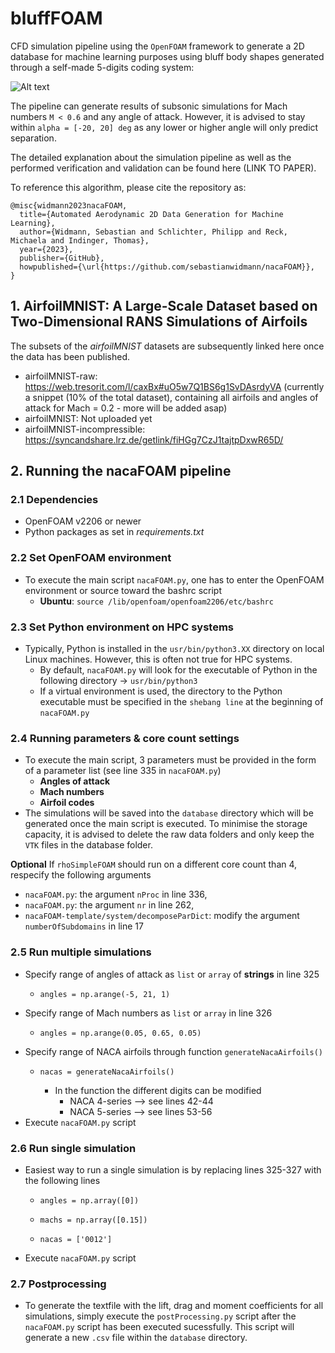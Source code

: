 # bluffFOAM

CFD simulation pipeline using the `OpenFOAM` framework to generate a 2D 
database for machine learning purposes using bluff body shapes generated through a self-made 5-digits coding system:

![Alt text](code_generation.PNG "Optional title")

The pipeline can generate results of subsonic simulations for Mach numbers 
`M < 0.6` and any angle of attack. However, it is advised to stay within 
`alpha = [-20, 20] deg` as any lower or higher angle will only predict 
separation.

The detailed explanation about the simulation pipeline as well as the 
performed verification and validation can be found here (LINK TO PAPER).

To reference this algorithm, please cite the repository as:
```
@misc{widmann2023nacaFOAM,
  title={Automated Aerodynamic 2D Data Generation for Machine Learning},
  author={Widmann, Sebastian and Schlichter, Philipp and Reck, Michaela and Indinger, Thomas},
  year={2023},
  publisher={GitHub},
  howpublished={\url{https://github.com/sebastianwidmann/nacaFOAM}},
}
```

## 1. AirfoilMNIST: A Large-Scale Dataset based on Two-Dimensional RANS Simulations of Airfoils

The subsets of the *airfoilMNIST* datasets are subsequently linked here once the data has been published.
* airfoilMNIST-raw: https://web.tresorit.com/l/caxBx#uO5w7Q1BS6g1SvDAsrdyVA (currently a snippet (10% of the total dataset), containing all airfoils and angles of attack for Mach = 0.2 - more will be added asap)
* airfoilMNIST: Not uploaded yet
* airfoilMNIST-incompressible: https://syncandshare.lrz.de/getlink/fiHGg7CzJ1tajtpDxwR65D/

## 2. Running the nacaFOAM pipeline

### 2.1 Dependencies

* OpenFOAM v2206 or newer
* Python packages as set in *requirements.txt*

### 2.2 Set OpenFOAM environment

* To execute the main script `nacaFOAM.py`, one has to enter the OpenFOAM 
  environment or source toward the bashrc script
    * **Ubuntu**: `source /lib/openfoam/openfoam2206/etc/bashrc`

### 2.3 Set Python environment on HPC systems
* Typically, Python is installed in the `usr/bin/python3.XX` directory on 
  local Linux machines. However, this is often not true for HPC systems.
  * By default, `nacaFOAM.py` will look for the executable of Python in the 
    following directory -> `usr/bin/python3`
  * If a virtual environment is used, the directory to the Python executable 
    must be specified in the `shebang line` at the beginning of `nacaFOAM.py`

### 2.4 Running parameters & core count settings

* To execute the main script, 3 parameters must be provided in the form of a 
  parameter list (see line 335 in `nacaFOAM.py`)
    * **Angles of attack**
    * **Mach numbers**
    * **Airfoil codes**
* The simulations will be saved into the `database` directory which will be 
  generated once the main script is executed.
  To minimise the storage capacity, it is advised to delete the raw data 
  folders and only keep the `VTK` files in the
  database folder.

**Optional** If `rhoSimpleFOAM` should run on a different core count than 4, 
respecify the following arguments

* `nacaFOAM.py`: the argument `nProc` in line 336,
* `nacaFOAM.py`: the argument `nr` in line 262,
* `nacaFOAM-template/system/decomposeParDict`: modify the argument 
  `numberOfSubdomains` in line 17

### 2.5 Run multiple simulations

* Specify range of angles of attack as `list` or `array` of **strings** in 
  line 325
    *     angles = np.arange(-5, 21, 1)
* Specify range of Mach numbers as `list` or `array` in line 326
    *     angles = np.arange(0.05, 0.65, 0.05)
* Specify range of NACA airfoils through function `generateNacaAirfoils()`
    *     nacas = generateNacaAirfoils()
        * In the function the different digits can be modified
            * NACA 4-series --> see lines 42-44
            * NACA 5-series --> see lines 53-56
* Execute `nacaFOAM.py` script

### 2.6 Run single simulation

* Easiest way to run a single simulation is by replacing lines 325-327 
  with the following lines
    *     angles = np.array([0])
    *     machs = np.array([0.15])
    *     nacas = ['0012']
* Execute `nacaFOAM.py` script

### 2.7 Postprocessing

* To generate the textfile with the lift, drag and moment coefficients for 
  all simulations, simply execute the `postProcessing.py` script after the 
  `nacaFOAM.py` script has been executed sucessfully. This script will generate
  a new `.csv` file within the `database` directory.



